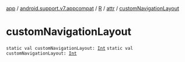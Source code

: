 [app](../../../index.md) / [android.support.v7.appcompat](../../index.md) / [R](../index.md) / [attr](index.md) / [customNavigationLayout](.)

# customNavigationLayout

`static val customNavigationLayout: `[`Int`](https://kotlinlang.org/api/latest/jvm/stdlib/kotlin/-int/index.html)
`static val customNavigationLayout: `[`Int`](https://kotlinlang.org/api/latest/jvm/stdlib/kotlin/-int/index.html)